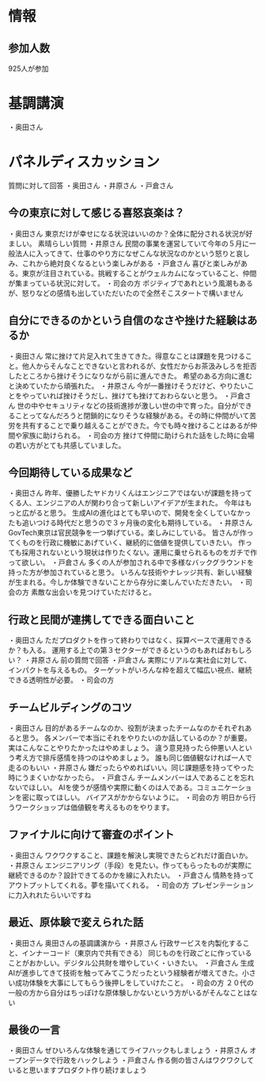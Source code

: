 # 情報

## 参加人数

925人が参加

# 基調講演

・奥田さん

# パネルディスカッション

質問に対して回答
・奥田さん
・井原さん
・戸倉さん

## 今の東京に対して感じる喜怒哀楽は？

・奥田さん
東京だけが幸せになる状況はいいのか？全体に配分される状況が好ましい。
素晴らしい質問
・井原さん
民間の事業を運営していて今年の５月に一般法人に入ってきて、仕事のやり方になぜこんな状況なのかという怒りと哀しみ、これから絶対良くなるという楽しみがある
・戸倉さん
喜びと楽しみがある。東京が注目されている。挑戦することがウェルカムになっていること、仲間が集まっている状況に対して。
・司会の方
ポジティブであれという風潮もあるが、怒りなどの感情も出していただいたので全然そこスタートで構いません

## 自分にできるのかという自信のなさや挫けた経験はあるか

・奥田さん
常に挫けて片足入れて生きてきた。得意なことは課題を見つけること。他人からそんなことできないと言われるが、女性だからお茶汲みしろを拒否したところから挫けそうになりながら前に進んできた。
希望のある方向に進むと決めていたから頑張れた。
・井原さん
今が一番挫けそうだけど、やりたいことをやっていれば挫けそうだし、挫けても挫けておわらないと思う。
・戸倉さん
世の中やセキュリティなどの技術進捗が激しい世の中で育った。自分ができることってなんだろうと閉鎖的になりそうな経験がある。その時に仲間がいて苦労を共有することで乗り越えることができた。今でも時々挫けることはあるが仲間や家族に助けられる。
・司会の方
挫けて仲間に助けられた話をした時に会場の若い方がとても共感していました。

## 今回期待している成果など

・奥田さん
昨年、優勝したヤドカリくんはエンジニアではないが課題を持ってくる人、エンジニアの人が関わり合って新しいアイデアが生まれた。
今年はもっと広がると思う。
生成AIの進化はとても早いので、開発を全くしていなかったも追いつける時代だと思うので３ヶ月後の変化も期待している。
・井原さん
GovTech東京は官民競争を一つ挙げている。楽しみにしている。
皆さんが作ってくものを行政に機敏にあげていく、継続的に価値を提供していきたい。
作っても採用されないという現状は作りたくない。運用に乗せられるものをガチで作って欲しい。
・戸倉さん
多くの人が参加される中で多様なバックグラウンドを持った方が参加されていると思う。
いろんな技術やナレッジ共有、新しい経験が生まれる。今しか体験できないことから存分に楽しんでいただきたい。
・司会の方
素敵な出会いを見つけていただけると。

## 行政と民間が連携してできる面白いこと

・奥田さん
ただプロダクトを作って終わりではなく、採算ベースで運用できるか？も入る。
運用する上での第３セクターができるというのもあればおもしろい？
・井原さん
前の質問で回答
・戸倉さん
実際にリアルな実社会に対して、インパクトを与えるもの。
ターゲットがいろんな枠を超えて幅広い視点、継続できる透明性が必要。
・司会の方

## チームビルディングのコツ

・奥田さん
目的があるチームなのか、役割が決まったチームなのかそれぞれあると思う。
各メンバーで本当にそれをやりたいのか話しているのか？が重要。
実はこんなことやりたかったはやめましょう。
違う意見持ったら仲悪い人という考え方で排斥感情を持つのはやめましょう。
誰も同じ価値観なければ一人で走るのもいい
・井原さん
嫌だったらやめればいい。同じ課題感を持ってやった時にうまくいかなかったら。
・戸倉さん
チームメンバーは人であることを忘れないでほしい。
AIを使うが感情や実際に動くのは人である。コミュニケーションを密に取ってほしい。
バイアスがかからないように。
・司会の方
明日から行うワークショップは価値観を考えるものをやります。

## ファイナルに向けて審査のポイント

・奥田さん
ワクワクすること、課題を解決し実現できたらどれだけ面白いか。
・井原さん
エンジニアリング（手段）を見たい。作ってもらったものが実際に継続できるのか？設計できてるのかを線に入れたい。
・戸倉さん
情熱を持ってアウトプットしてくれる。夢を描いてくれる。
・司会の方
プレゼンテーションに力入れれたらいいですね

## 最近、原体験で変えられた話

・奥田さん
奥田さんの基調講演から
・井原さん
行政サービスを内製化すること、インナーコード（東京内で共有できる）
同じものを行政ごとに作っていることがおかしい。デジタル公共財を増やしていく・いきたい。
・戸倉さん
生成AIが進歩してきて技術を触ってみてこうだったという経験者が増えてきた。小さい成功体験を大事にしてもらう後押しをしていけたこと。
・司会の方
２０代の一般の方から自分はちっぽけな原体験しかないという方がいるがそんなことはない

## 最後の一言

・奥田さん
ぜひいろんな体験を通じてライフハックもしましょう
・井原さん
オープンデータで行政をハックしよう
・戸倉さん
作る側の皆さんはワクワクしていると思いますプロダクト作り続けましょう
